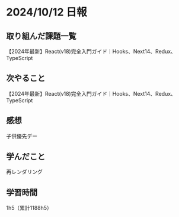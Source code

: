 # 2024/10/12 日報
## 取り組んだ課題一覧
【2024年最新】React(v18)完全入門ガイド｜Hooks、Next14、Redux、TypeScript

## 次やること
【2024年最新】React(v18)完全入門ガイド｜Hooks、Next14、Redux、TypeScript


## 感想
子供優先デー

## 学んだこと
再レンダリング

## 学習時間
1h5（累計1188h5）
